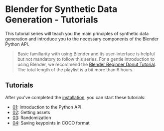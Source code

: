 # Blender for Synthetic Data Generation - Tutorials
This tutorial series will teach you the main principles of synthetic data generation and introduce you to the necessary components of the Blender Python API.

> Basic familiarity with using Blender and its user-interface is helpful but not mandatory to follow this series.
> For a gentle introduction to using Blender, we recommend the [Blender Beginner Donut Tutorial](https://www.youtube.com/playlist?list=PLjEaoINr3zgFX8ZsChQVQsuDSjEqdWMAD).
> The total length of the playlist is a bit more than 6 hours.

## Tutorials

After you've completed the [installation](..), you can start these tutorials:

* [01](01_the_python_api): Introduction to the Python API
* [02](02_getting_assets): Getting assets
* [03](03_randomization): Randomization
* [04](04_keypoints): Saving keypoints in COCO format


